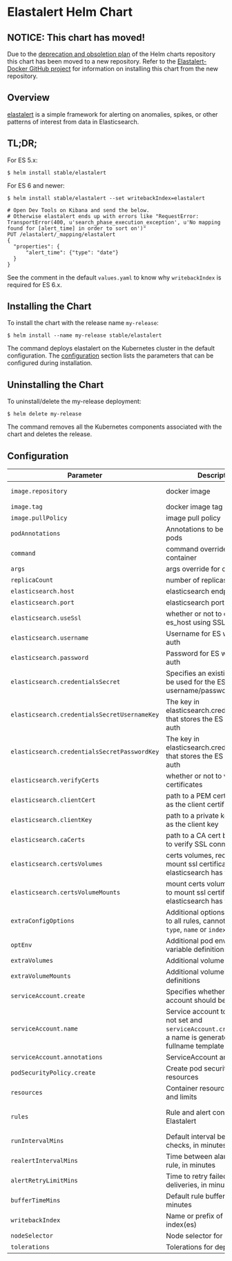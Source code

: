 # Elastalert Helm Chart

## NOTICE: This chart has moved!

Due to the [deprecation and obsoletion plan](https://github.com/nholuongut/Helmcharts#status-of-the-project) of the Helm charts repository this chart has been moved to a new repository. Refer to the [Elastalert-Docker GitHub project](https://github.com/jertel/elastalert-docker) for information on installing this chart from the new repository.

## Overview 

[elastalert](https://github.com/Yelp/elastalert) is a simple framework for alerting on anomalies, spikes, or other patterns of interest from data in Elasticsearch.

## TL;DR;

For ES 5.x:

```console
$ helm install stable/elastalert
```

For ES 6 and newer:

```console
$ helm install stable/elastalert --set writebackIndex=elastalert

# Open Dev Tools on Kibana and send the below.
# Otherwise elastalert ends up with errors like "RequestError: TransportError(400, u'search_phase_execution_exception', u'No mapping found for [alert_time] in order to sort on')"
PUT /elastalert/_mapping/elastalert
{
  "properties": {
      "alert_time": {"type": "date"}
  }
}
```

See the comment in the default `values.yaml` to know why `writebackIndex` is required for ES 6.x.

## Installing the Chart

To install the chart with the release name `my-release`:

```console
$ helm install --name my-release stable/elastalert
```

The command deploys elastalert on the Kubernetes cluster in the default configuration. The [configuration](#configuration) section lists the parameters that can be configured during installation.

## Uninstalling the Chart

To uninstall/delete the my-release deployment:

```console
$ helm delete my-release
```

The command removes all the Kubernetes components associated with the chart and deletes the release.

## Configuration

| Parameter                                 | Description                                                                                                                   | Default                         |
| ----------------------------------------- | ----------------------------------------------------------------------------------------------------------------------------- | ------------------------------- |
| `image.repository`                        | docker image                                                                                                                  | jertel/elastalert-docker        |
| `image.tag`                               | docker image tag                                                                                                              | 0.2.4                           |
| `image.pullPolicy`                        | image pull policy                                                                                                             | IfNotPresent                    |
| `podAnnotations`                          | Annotations to be added to pods                                                                                               | {}                              |
| `command`                                 | command override for container                                                                                                | `NULL`                          |
| `args`                                    | args override for container                                                                                                   | `NULL`                          |
| `replicaCount`                            | number of replicas to run                                                                                                     | 1                               |
| `elasticsearch.host`                      | elasticsearch endpoint to use                                                                                                 | elasticsearch                   |
| `elasticsearch.port`                      | elasticsearch port to use                                                                                                     | 80                              |
| `elasticsearch.useSsl`                    | whether or not to connect to es_host using SSL                                                                                | False                           |
| `elasticsearch.username`                  | Username for ES with basic auth                                                                                               | `NULL`                          |
| `elasticsearch.password`                  | Password for ES with basic auth                                                                                               | `NULL`                          |
| `elasticsearch.credentialsSecret`            | Specifies an existing secret to be used for the ES username/password auth                                                     | `NULL`                          |
| `elasticsearch.credentialsSecretUsernameKey` | The key in elasticsearch.credentialsSecret that stores the ES password auth                                                      | `NULL`                          |
| `elasticsearch.credentialsSecretPasswordKey` | The key in elasticsearch.credentialsSecret that stores the ES username auth                                                      | `NULL`                          |
| `elasticsearch.verifyCerts`               | whether or not to verify TLS certificates                                                                                     | True                            |
| `elasticsearch.clientCert`                | path to a PEM certificate to use as the client certificate                                                                    | /certs/client.pem               |
| `elasticsearch.clientKey`                 | path to a private key file to use as the client key                                                                           | /certs/client-key.pem           |
| `elasticsearch.caCerts`                   | path to a CA cert bundle to use to verify SSL connections                                                                     | /certs/ca.pem                   |
| `elasticsearch.certsVolumes`              | certs volumes, required to mount ssl certificates when elasticsearch has tls enabled                                          | `NULL`                          |
| `elasticsearch.certsVolumeMounts`         | mount certs volumes, required to mount ssl certificates when elasticsearch has tls enabled                                    | `NULL`                          |
| `extraConfigOptions`                      | Additional options to propagate to all rules, cannot be `alert`, `type`, `name` or `index`                                    | `{}`                            |
| `optEnv`                                  | Additional pod environment variable definitions                                                                               | []                              |
| `extraVolumes`                            | Additional volume definitions                                                                                                 | []                              |
| `extraVolumeMounts`                       | Additional volumeMount definitions                                                                                            | []                              |
| `serviceAccount.create`                   | Specifies whether a service account should be created.                                                                        | `true`                          |
| `serviceAccount.name`                     | Service account to be used. If not set and `serviceAccount.create` is `true`, a name is generated using the fullname template |                                 |
| `serviceAccount.annotations`              | ServiceAccount annotations                                                                                                    |                                 |
| `podSecurityPolicy.create`                | Create pod security policy resources                                                                                          | `false`                         |
| `resources`                               | Container resource requests and limits                                                                                        | {}                              |
| `rules`                                   | Rule and alert configuration for Elastalert                                                                                   | {} example shown in values.yaml |
| `runIntervalMins`                         | Default interval between alert checks, in minutes                                                                             | 1                               |
| `realertIntervalMins`                     | Time between alarms for same rule, in minutes                                                                                 | `NULL`                          |
| `alertRetryLimitMins`                     | Time to retry failed alert deliveries, in minutes                                                                             | 2880 (2 days)                   |
| `bufferTimeMins`                          | Default rule buffer time, in minutes                                                                                          | 15                              |
| `writebackIndex`                          | Name or prefix of elastalert index(es)                                                                                        | elastalert_status               |
| `nodeSelector`                            | Node selector for deployment                                                                                                  | {}                              |
| `tolerations`                             | Tolerations for deployment                                                                                                    | []                              |
